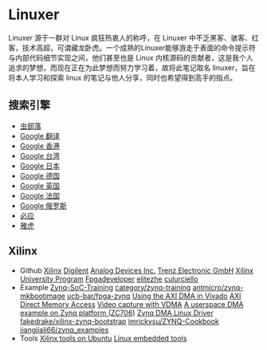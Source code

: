 # Linuxer
Linuxer 源于一群对 Linux 疯狂热衷人的称呼，在 Linuxer 中不乏黑客、骇客、红客，技术高超，可谓藏龙卧虎。一个成熟的Linuxer能够游走于表面的命令提示符与内部代码细节实现之间，他们甚至也是 Linux 内核源码的贡献者，这是我个人追求的梦想，而现在正在为此梦想而努力学习着，故将此笔记取名 linuxer，旨在将本人学习和探索 linux 的笔记与他人分享，同时也希望得到高手的指点。

## 搜索引擎
* [虫部落](http://so.chongbuluo.com/)
* [Google 翻译](http://translate.google.cn/)
* [Google 香港](https://www.google.com.hk/)
* [Google 台湾](https://www.google.com.tw/)
* [Google 日本](https://www.google.co.jp/)
* [Google 德国](https://www.google.de/)
* [Google 英国](https://www.google.co.uk/)
* [Google 法国](https://www.google.co.fr/)
* [Google 俄罗斯](https://www.google.ru/)
* [必应](http://cn.bing.com/)
* [雅虎](https://search.yahoo.com/)

## Xilinx
* Github
[Xilinx](https://github.com/Xilinx)
[Digilent](https://github.com/Digilent)
[Analog Devices Inc.](https://github.com/analogdevicesinc)
[Trenz Electronic GmbH](https://github.com/Trenz-Electronic)
[Xilinx University Program](https://github.com/xupsh)
[Fpgadeveloper](https://github.com/fpgadeveloper)
[elitezhe](https://github.com/elitezhe)
[culurciello](https://github.com/culurciello)
* Example
[Zynq-SoC-Training](https://github.com/ama142/Zynq-SoC-Training)
[category/zynq-training](http://www.googoolia.com/wp/category/zynq-training/)
[antmicro/zynq-mkbootimage](https://github.com/antmicro/zynq-mkbootimage)
[ucb-bar/fpga-zynq](https://github.com/ucb-bar/fpga-zynq)
[Using the AXI DMA in Vivado](http://www.fpgadeveloper.com/2014/08/using-the-axi-dma-in-vivado.html)
[AXI Direct Memory Access](http://lauri.võsandi.com/hdl/zynq/xilinx-dma.html)
[Video capture with VDMA](http://lauri.võsandi.com/hdl/zynq/xilinx-video-capture.html)
[A userspace DMA example on Zynq platform (ZC706)](https://github.com/dhytxz/zynq-linux-dma)
[Zynq DMA Linux Driver](https://github.com/bmartini/zynq-xdma)
[fakedrake/xilinx-zynq-bootstrap](https://github.com/fakedrake/xilinx-zynq-bootstrap)
[imrickysu/ZYNQ-Cookbook](https://github.com/imrickysu/ZYNQ-Cookbook)
[jiangjiali66/zynq_examples](https://github.com/jiangjiali66/zynq_examples)
* Tools
[Xilinx tools on Ubuntu](http://e-lab.github.io/html/wiki-xilinx-tools-on-ubuntu.html)
[Linux embedded tools](https://github.com/andreamerello/linux-embedded-tools)
